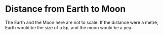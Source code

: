 # Distance from Earth to Moon

The Earth and the Moon here are not to scale. If the distance were a metre,
Earth would be the size of a 5p, and the moon would be a pea.
